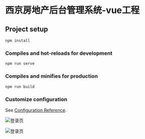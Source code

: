 # 西京房地产后台管理系统-vue工程

## Project setup
```
npm install
```

### Compiles and hot-reloads for development
```
npm run serve
```

### Compiles and minifies for production
```
npm run build
```

### Customize configuration
See [Configuration Reference](https://cli.vuejs.org/config/).

![登录页](https://github.com/sunjdk/house-vue/blob/main/%E7%99%BB%E5%BD%95%E9%A1%B5.png)

![登录页](https://raw.githubusercontent.com/sunjdk/house-vue/main/%E7%99%BB%E5%BD%95%E9%A1%B5.png)
